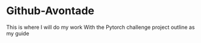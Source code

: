 # Github-Avontade
This is where I will do my work 
With the Pytorch challenge  project outline as my guide
